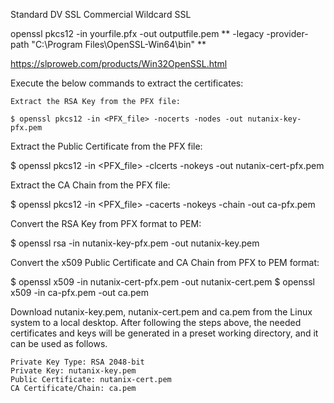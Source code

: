 Standard DV SSL
Commercial Wildcard SSL

openssl pkcs12 -in yourfile.pfx -out outputfile.pem ** -legacy -provider-path "C:\Program Files\OpenSSL-Win64\bin" **


https://slproweb.com/products/Win32OpenSSL.html



Execute the below commands to extract the certificates:

    Extract the RSA Key from the PFX file:

    $ openssl pkcs12 -in <PFX_file> -nocerts -nodes -out nutanix-key-pfx.pem

Extract the Public Certificate from the PFX file:

$ openssl pkcs12 -in <PFX_file> -clcerts -nokeys -out nutanix-cert-pfx.pem

Extract the CA Chain from the PFX file:

$ openssl pkcs12 -in <PFX_file> -cacerts -nokeys -chain -out ca-pfx.pem

Convert the RSA Key from PFX format to PEM:

$ openssl rsa -in nutanix-key-pfx.pem -out nutanix-key.pem

Convert the x509 Public Certificate and CA Chain from PFX to PEM format:

$ openssl x509 -in nutanix-cert-pfx.pem -out nutanix-cert.pem
$ openssl x509 -in ca-pfx.pem -out ca.pem

Download nutanix-key.pem, nutanix-cert.pem and ca.pem from the Linux system to a local desktop.
After following the steps above, the needed certificates and keys will be generated in a preset working directory, and it can be used as follows.

    Private Key Type: RSA 2048-bit
    Private Key: nutanix-key.pem
    Public Certificate: nutanix-cert.pem
    CA Certificate/Chain: ca.pem

